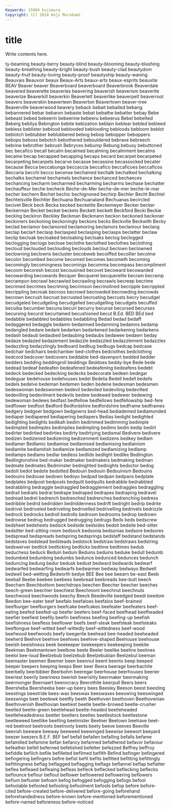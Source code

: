 ```yaml
---
Keywords: 15984 kojimura
Copyright: (C) 2024 Koji Murakami
---
```


# title

Write contents here.



ty-beaming beauty-berry beauty-blind beauty-blooming
beauty-blushing beauty-breathing beauty-bright beauty-bush beauty-clad beautydom beauty-fruit beauty-loving beauty-proof beautyship
beauty-waning Beauvais Beauvoir beaux Beaux-Arts beaux-arts beaux-esprits beauxite BEAV Beaver
beaver Beaverboard beaverboard Beaverbrook Beaverdale beavered beaverette beaveries beavering beaverish
beaverism beaverite beaverize Beaverkill beaverkin Beaverlett beaverlike beaverpelt beaverroot beavers
beaverskin beaverteen Beaverton Beavertown beaver-tree Beaverville beaverwood beavery beback bebait
beballed bebang bebannered bebar bebaron bebaste bebat bebathe bebatter bebay
Bebe bebeast bebed bebeerin bebeerine bebeeru bebeerus Bebel bebelted Beberg
bebilya Bebington bebite bebization beblain beblear bebled bebleed bebless beblister
beblood beblooded beblooding bebloods bebloom beblot beblotch beblubber beblubbered bebog
bebop bebopper beboppers bebops beboss bebotch bebothered bebouldered bebrave bebreech
bebrine bebrother bebrush Bebryces bebump Bebung bebusy bebuttoned bec becafico
becall becalm becalmed becalming becalmment becalms became becap becapped becapping
becaps becard becarpet becarpeted becarpeting becarpets becarve becasse becassine becassocked
becater because Becca beccabunga beccaccia beccafico beccaficoes beccaficos Beccaria becchi
becco becense bechained bechalk bechalked bechalking bechalks bechamel bechamels bechance
bechanced bechances bechancing becharm becharmed becharming becharms bechase bechatter bechauffeur
beche becheck Beche-de-Mer beche-de-mer beche-le-mar becher bechern Bechet bechic bechignoned
bechirp Bechler Becht Bechtel Bechtelsville Bechtler Bechuana Bechuanaland Bechuanas becircled
becivet Beck beck Becka becked beckelite Beckemeyer Becker becker Beckerman
Becket becket beckets Beckett beckett Beckford Becki Beckie becking beckiron
Beckley Beckman Beckmann beckon beckoned beckoner beckoners beckoning beckoningly beckons
becks Beckville Beckwith Becky beclad beclamor beclamored beclamoring beclamors beclamour
beclang beclap beclart beclasp beclasped beclasping beclasps beclatter beclaw beclip
becloak becloaked becloaking becloaks beclog beclogged beclogging beclogs beclose beclothe
beclothed beclothes beclothing becloud beclouded beclouding beclouds beclout beclown beclowned
beclowning beclowns becluster becobweb becoiffed becollier becolme becolor becombed become
becomed becomes becometh becoming becomingly becomingness becomings becomma becompass becompliment
becoom becoresh becost becousined becovet becoward becowarded becowarding becowards Becquer
Becquerel becquerelite becram becramp becrampon becrawl becrawled becrawling becrawls becreep
becrime becrimed becrimes becriming becrimson becrinolined becripple becrippled becrippling becroak
becross becrowd becrowded becrowding becrowds becrown becrush becrust becrusted becrusting
becrusts becry becudgel becudgeled becudgeling becudgelled becudgelling becudgels becuffed becuiba
becumber becuna becurl becurry becurse becursed becurses becursing becurst becurtained
becushioned becut B.Ed. BED BEd bed bedabble bedabbled bedabbles bedabbling
Bedad bedad bedaff bedaggered bedaggle bedamn bedamned bedamning bedamns bedamp
bedangled bedare bedark bedarken bedarkened bedarkening bedarkens bedash bedaub bedaubed
bedaubing bedaubs bedawee bedawn beday bedaze bedazed bedazement bedazzle bedazzled
bedazzlement bedazzles bedazzling bedazzlingly bedboard bedbug bedbugs bedcap bedcase bedchair
bedchairs bedchamber bed-clothes bedclothes bedclothing bedcord bedcover bedcovers beddable bed-davenport
bedded bedder bedders bedding beddingroll beddings Beddoes beddy-bye Bede bede
bedead bedeaf bedeafen bedeafened bedeafening bedeafens bedebt bedeck bedecked bedecking
bedecks bedecorate bedeen bedegar bedeguar bedehouse bedehouses bedel Bedelia Bedell
bedell bedells bedels bedelve bedeman bedemen beden bedene bedesman bedesmen
bedeswoman bedeswomen bedevil bedeviled bedeviling bedevilled bedevilling bedevilment bedevils bedew
bedewed bedewer bedewing bedewoman bedews bedfast bedfellow bedfellows bedfellowship bed-fere
bedflower bedfoot Bedford Bedfordshire bedfordshire bedframe bedframes bedgery bedgoer bedgown
bedgowns bed-head bediademed bediamonded bediaper bediapered bediapering bediapers Bedias bedight
bedighted bedighting bedights bedikah bedim bedimmed bedimming bedimple bedimpled bedimples
bedimplies bedimpling bedims bedin bedip bedirt bedirter bedirtied bedirties bedirty
bedirtying bedismal Bedivere bedivere bedizen bedizened bedizening bedizenment bedizens bedkey
bedlam bedlamer Bedlamic bedlamise bedlamised bedlamising bedlamism bedlamite bedlamitish bedlamize
bedlamized bedlamizing bedlamp bedlamps bedlams bedlar bedless bedlids bedlight bedlike
Bedlington Bedlingtonshire bed-maker bedmaker bedmakers bedmaking bedman bedmate bedmates Bedminster
bednighted bednights bedoctor bedog bedolt bedot bedote bedotted Bedouin bedouin
Bedouinism Bedouins bedouins bedouse bedown bedoyo bedpad bedpan bedpans bedplate
bedplates bedpost bedposts bedquilt bedquilts bedrabble bedrabbled bedrabbling bedraggle bedraggled
bedragglement bedraggles bedraggling bedrail bedrails bedral bedrape bedraped bedrapes bedraping
bedravel bedread bedrel bedrench bedrenched bedrenches bedrenching bedress bedribble bedrid
bedridden bedriddenness bedrift bedright bedrip bedrite bedrivel bedriveled bedriveling bedrivelled
bedrivelling bedrivels bedrizzle bedrock bedrocks bedroll bedrolls bedroom bedrooms bedrop
bedrown bedrowse bedrug bedrugged bedrugging bedrugs Beds beds bedscrew bedsheet
bedsheets bedsick bedside bedsides bedsit bedsite bed-sitter bedsitter bed-sitting-room bedsock
bedsonia bedsonias bedsore bedsores bedspread bedspreads bedspring bedsprings bedstaff bedstand
bedstands bedstaves bedstead bedsteads bedstock bedstraw bedstraws bedstring bedswerver bedtick
bedticking bedticks bedtime bedtimes bedub beduchess beduck Beduin beduin Beduins
beduins beduke bedull bedumb bedumbed bedumbing bedumbs bedunce bedunced bedunces
bedunch beduncing bedung bedur bedusk bedust bedward bedwards bedwarf bedwarfed
bedwarfing bedwarfs bedwarmer bedway bedways Bedwell bedwell bed-wetting Bedworth bedye
BEE Bee bee beearn be-east Beeb beeball Beebe beebee beebees
beebread beebreads bee-butt beech Beecham Beechbottom beechdrops beechen Beecher beecher
beeches beech-green beechier beechiest Beechmont beechnut beechnuts beechwood beechwoods beechy
Beeck Beedeville beedged beedi beedom Beedon bee-eater beef beefalo beefaloes
beefalos beef-brained beefburger beefburgers beefcake beefcakes beefeater beefeaters beef-eating beefed
beefed-up beefer beefers beef-faced beefhead beefheaded beefier beefiest beefily beefin
beefiness beefing beefing-up beefish beefishness beefless beeflower beefs beef-steak beefsteak
beefsteaks beeftongue beef-witted beef-wittedly beef-wittedness beef-wood beefwood beefwoods beefy beegerite
beehead bee-headed beeheaded beeherd Beehive beehive beehives beehive-shaped Beehouse beehouse
beeish beeishness beek beekeeper beekeepers beekeeping beekite Beekman Beekmantown beelbow
beele Beeler beelike beeline beelines beelol bee-loud Beelzebub beelzebub Beelzebubian
Beelzebul beeman beemaster beemen Beemer been beennut beent beento beep
beeped beeper beepers beeping beeps Beer beer Beera beerage beerbachite
beerbelly beerbibber Beerbohm beeregar beerhouse beerhouses beerier beeriest beerily beeriness
beerish beerishly beermaker beermaking beermonger Beernaert beerocracy Beerothite beerpull Beers
beers Beersheba Beersheeba beer-up beery bees Beesley Beeson beest beesting
beestings beestride bees-wax beeswax beeswaxes beeswing beeswinged beeswings beet beetewk
beetfly beeth Beethoven beethoven Beethovenian Beethovenish Beethovian beetiest beetle beetle-browed
beetle-crusher beetled beetle-green beetlehead beetle-headed beetleheaded beetleheadedness beetler beetlers beetles
beetlestock beetlestone beetleweed beetlike beetling beetmister Beetner Beetown beetrave beet-red
beetroot beetroots beetrooty beets beety beeve beeves Beeville beevish beeware
beeway beeweed beewinged beewise beewort beeyard beezer beezers B.E.F. BEF
bef befall befallen befalling befalls befame befamilied befamine befan befancy
befanned befathered befavor befavour befeather befell beferned befetished befetter befezzed
Beffrey beffroy befiddle befilch befile befilleted befilmed befilth Befind befinger
befingered befingering befingers befire befist befit befits befitted befitting befittingly
befittingness beflag beflagged beflagging beflags beflannel beflap beflatter beflea befleaed
befleaing befleas befleck beflecked beflecking beflecks beflounce beflour beflout beflower
beflowered beflowering beflowers beflum befluster befoam befog befogged befogging befogs
befool befoolable befooled befooling befoolment befools befop before before-cited before-created
before-delivered before-going beforehand beforehandedness before-known before-mentioned beforementioned before-named beforeness before-noticed
